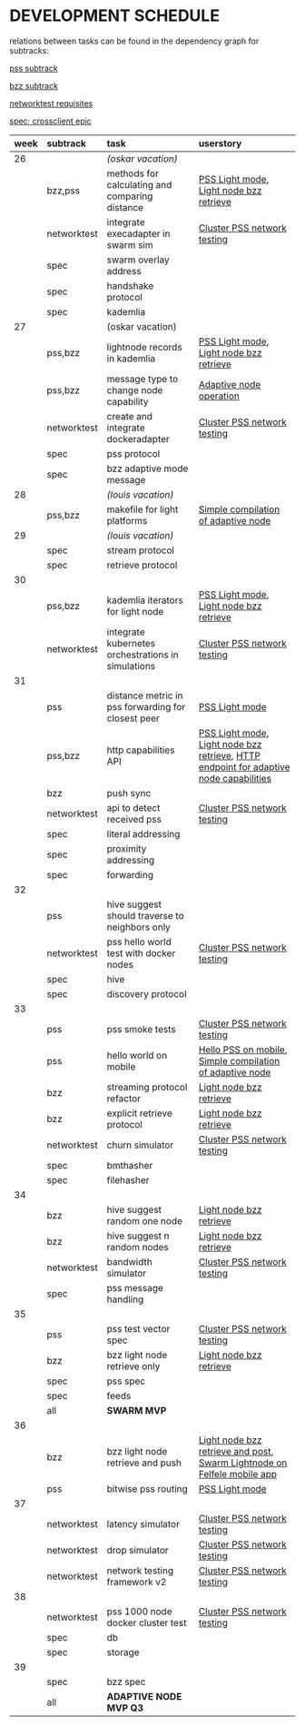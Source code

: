 # DEVELOPMENT SCHEDULE

relations between tasks can be found in the dependency graph for subtracks:

[pss subtrack](http://holbrook.no/tmp/pssdep.svg)

[bzz subtrack](http://holbrook.no/tmp/bzzdep.svg)

[networktest requisites](http://holbrook.no/tmp/testdep.svg)

[spec; crossclient epic](http://holbrook.no/tmp/specdep.svg)

|week| subtrack | task | userstory |
|:---|:---------|:-----|:----------|
|26|| _(oskar vacation)_ | |
|  | bzz,pss | methods for calculating and comparing distance | [PSS Light mode](https://github.com/ethersphere/user-stories/issues/43), [Light node bzz retrieve](https://github.com/ethersphere/user-stories/issues/37) |
|  | networktest | integrate execadapter in swarm sim | [Cluster PSS network testing](https://github.com/ethersphere/user-stories/issues/44) |
|  | spec | swarm overlay address ||
|  | spec | handshake protocol ||
|  | spec | kademlia ||
|27|| (oskar vacation) ||
|  | pss,bzz | lightnode records in kademlia | [PSS Light mode](https://github.com/ethersphere/user-stories/issues/43), [Light node bzz retrieve ](https://github.com/ethersphere/user-stories/issues/37) |
|  | pss,bzz | message type to change node capability | [Adaptive node operation](https://github.com/ethersphere/user-stories/issues/36) |
|  | networktest | create and integrate dockeradapter | [Cluster PSS network testing](https://github.com/ethersphere/user-stories/issues/44) |
|  | spec | pss protocol | 
|  | spec | bzz adaptive mode message ||
|28|| _(louis vacation)_ ||
|  | pss,bzz | makefile for light platforms | [Simple compilation of adaptive node](https://github.com/ethersphere/user-stories/issues/41) |
|29|| _(louis vacation)_ ||
|  | spec | stream protocol ||
|  | spec | retrieve protocol ||
|30||||
|  | pss,bzz | kademlia iterators for light node | [PSS Light mode](https://github.com/ethersphere/user-stories/issues/43), [Light node bzz retrieve](https://github.com/ethersphere/user-stories/issues/37) |
|  | networktest | integrate kubernetes orchestrations in simulations | [Cluster PSS network testing](https://github.com/ethersphere/user-stories/issues/44) |
|31||||
|  | pss | distance metric in pss forwarding for closest peer | [PSS Light mode](https://github.com/ethersphere/user-stories/issues/43) |
|  | pss,bzz | http capabilities API | [PSS Light mode](https://github.com/ethersphere/user-stories/issues/43), [Light node bzz retrieve](https://github.com/ethersphere/user-stories/issues/37), [HTTP endpoint for adaptive node capabilities](https://github.com/ethersphere/user-stories/issues/34) |
|  | bzz | push sync ||
|  | networktest | api to detect received pss | [Cluster PSS network testing](https://github.com/ethersphere/user-stories/issues/44) |
|  | spec | literal addressing ||
|  | spec | proximity addressing ||
|  | spec | forwarding ||
|32||||
|  | pss | hive suggest should traverse to neighbors only ||
|  | networktest | pss hello world test with docker nodes | [Cluster PSS network testing](https://github.com/ethersphere/user-stories/issues/44) | 
|  | spec | hive ||
|  | spec | discovery protocol ||
|33||||
|  | pss | pss smoke tests | [Cluster PSS network testing](https://github.com/ethersphere/user-stories/issues/44) |
|  | pss | hello world on mobile | [Hello PSS on mobile](https://github.com/ethersphere/user-stories/issues/40), [Simple compilation of adaptive node](https://github.com/ethersphere/user-stories/issues/41) |
|  | bzz | streaming protocol refactor | [Light node bzz retrieve](https://github.com/ethersphere/user-stories/issues/37) |
|  | bzz | explicit retrieve protocol | [Light node bzz retrieve](https://github.com/ethersphere/user-stories/issues/37) |
|  | networktest | churn simulator | [Cluster PSS network testing](https://github.com/ethersphere/user-stories/issues/44) |
|  | spec | bmthasher ||
|  | spec | filehasher ||
|34||||
|  | bzz | hive suggest random one node | [Light node bzz retrieve](https://github.com/ethersphere/user-stories/issues/37) |
|  | bzz | hive suggest n random nodes | [Light node bzz retrieve](https://github.com/ethersphere/user-stories/issues/37) |
|  | networktest | bandwidth simulator | [Cluster PSS network testing](https://github.com/ethersphere/user-stories/issues/44) |
|  | spec | pss message handling ||
|35||||
|  | pss | pss test vector spec | [Cluster PSS network testing](https://github.com/ethersphere/user-stories/issues/44) |
|  | bzz | bzz light node retrieve only | [Light node bzz retrieve](https://github.com/ethersphere/user-stories/issues/37) |
|  | spec | pss spec ||
|  | spec | feeds ||
|  | all | **SWARM MVP** ||
|36||||
|  | bzz | bzz light node retrieve and push | [Light node bzz retrieve and post](https://github.com/ethersphere/user-stories/issues/38), [Swarm Lightnode on Felfele mobile app](https://github.com/ethersphere/user-stories/issues/27) |
|  | pss | bitwise pss routing | [PSS Light mode](https://github.com/ethersphere/user-stories/issues/43) |
|37||||
|  | networktest | latency simulator | [Cluster PSS network testing](https://github.com/ethersphere/user-stories/issues/44) |
|  | networktest | drop simulator | [Cluster PSS network testing](https://github.com/ethersphere/user-stories/issues/44) |
|  | networktest | network testing framework v2 | [Cluster PSS network testing](https://github.com/ethersphere/user-stories/issues/44) |
|38||||
|  | networktest | pss 1000 node docker cluster test | [Cluster PSS network testing](https://github.com/ethersphere/user-stories/issues/44) |
|  | spec | db ||
|  | spec | storage ||
|39||||
|  | spec | bzz spec ||
|  | all | **ADAPTIVE NODE MVP Q3** ||
